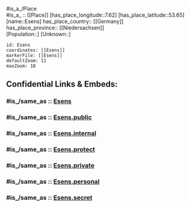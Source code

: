 ﻿---
confidential: public
isDeleted: false
location:
- 53.65
- 7.62
mapmarker: city
mapzoom:
- 7
- 12
SpocWebEntityId: 30067
tags:
- geo/City
type: City
---

#is_a_/Place  
#is_a_ :: [[Place]] 
[has_place_longitude::7.62] 
[has_place_latitude::53.65] 
[name::Esens] 
has_place_country:: [[Germany]]  
has_place_province:: [[Niedersachsen]]  
[Population::] 
[Unknown::] 


```leaflet
id: Esens
coordinates: [[Esens]] 
markerFile: [[Esens]] 
defaultZoom: 11 
maxZoom: 18
```


## Confidential Links & Embeds: 

### #is_/same_as :: [Esens](/_Standards/Earth/Continent/Europe/Europe~Central/Germany/Germany~West/Niedersachsen/counties~Niedersachsen/Wittmund/cities~Wittmund/Esens.md) 

### #is_/same_as :: [Esens.public](/_public/Earth/Continent/Europe/Europe~Central/Germany/Germany~West/Niedersachsen/counties~Niedersachsen/Wittmund/cities~Wittmund/Esens.public.md) 

### #is_/same_as :: [Esens.internal](/_internal/Earth/Continent/Europe/Europe~Central/Germany/Germany~West/Niedersachsen/counties~Niedersachsen/Wittmund/cities~Wittmund/Esens.internal.md) 

### #is_/same_as :: [Esens.protect](/_protect/Earth/Continent/Europe/Europe~Central/Germany/Germany~West/Niedersachsen/counties~Niedersachsen/Wittmund/cities~Wittmund/Esens.protect.md) 

### #is_/same_as :: [Esens.private](/_private/Earth/Continent/Europe/Europe~Central/Germany/Germany~West/Niedersachsen/counties~Niedersachsen/Wittmund/cities~Wittmund/Esens.private.md) 

### #is_/same_as :: [Esens.personal](/_personal/Earth/Continent/Europe/Europe~Central/Germany/Germany~West/Niedersachsen/counties~Niedersachsen/Wittmund/cities~Wittmund/Esens.personal.md) 

### #is_/same_as :: [Esens.secret](/_secret/Earth/Continent/Europe/Europe~Central/Germany/Germany~West/Niedersachsen/counties~Niedersachsen/Wittmund/cities~Wittmund/Esens.secret.md)

